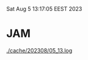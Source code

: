 Sat Aug  5 13:17:05 EEST 2023
# JAM
<a href='./cache/202308/05_13.log'>./cache/202308/05_13.log</a>
